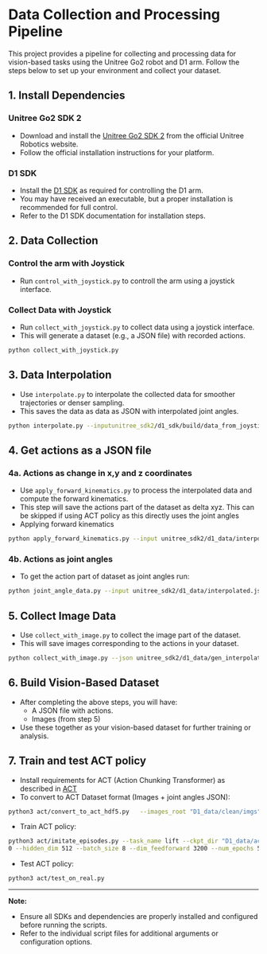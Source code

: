# Data Collection and Processing Pipeline

This project provides a pipeline for collecting and processing data for vision-based tasks using the Unitree Go2 robot and D1 arm. Follow the steps below to set up your environment and collect your dataset.

## 1. Install Dependencies

### Unitree Go2 SDK 2
- Download and install the [Unitree Go2 SDK 2](https://support.unitree.com/home/en/developer/Obtain%20SDK) from the official Unitree Robotics website.
- Follow the official installation instructions for your platform.

### D1 SDK
- Install the [D1 SDK](https://support.unitree.com/home/en/developer/D1Arm_services) as required for controlling the D1 arm.
- You may have received an executable, but a proper installation is recommended for full control.
- Refer to the D1 SDK documentation for installation steps.

## 2. Data Collection
### Control the arm with Joystick
- Run `control_with_joystick.py` to controll the arm using a joystick interface.
### Collect Data with Joystick
- Run `collect_with_joystick.py` to collect data using a joystick interface.
- This will generate a dataset (e.g., a JSON file) with recorded actions.

```bash
python collect_with_joystick.py
```

## 3. Data Interpolation
- Use `interpolate.py` to interpolate the collected data for smoother trajectories or denser sampling.
- This saves the data as data as JSON with interpolated joint angles.

```bash
python interpolate.py --inputunitree_sdk2/d1_sdk/build/data_from_joystick.json --output unitree_sdk2/d1_data/interpolated.json
```

## 4. Get actions as a JSON file
### 4a. Actions as change in x,y and z coordinates
- Use `apply_forward_kinematics.py` to process the interpolated data and compute the forward kinematics.
- This step will save the actions part of the dataset as delta xyz. This can be skipped if using ACT policy as this directly uses the joint angles
- Applying forward kinematics

```bash
python apply_forward_kinematics.py --input unitree_sdk2/d1_data/interpolated.json   --output unitree_sdk2/d1_data/interpolated_fk.json
```
### 4b. Actions as joint angles
- To get the action part of dataset as joint angles run:
```bash
python joint_angle_data.py --input unitree_sdk2/d1_data/interpolated.json --output unitree_sdk2/d1_data/interpolated_ja.json
```

## 5. Collect Image Data
- Use `collect_with_image.py` to collect the image part of the dataset.
- This will save images corresponding to the actions in your dataset.

```bash
python collect_with_image.py --json unitree_sdk2/d1_data/gen_interpolated.json --save-root unitree_sdk2/d1_data/default
```

## 6. Build Vision-Based Dataset
- After completing the above steps, you will have:
  - A JSON file with actions.
  - Images (from step 5)
- Use these together as your vision-based dataset for further training or analysis.

## 7. Train and test ACT policy
- Install requirements for ACT (Action Chunking Transformer) as described in [ACT](https://github.com/tonyzhaozh/act)
- To convert to ACT Dataset format (Images + joint angles JSON):
```bash
python3 act/convert_to_act_hdf5.py   --images_root "D1_data/clean/imgs"   --actions_json "D1_data/clean/actions.json"   --out_dir "D1_data/act/data"   --camera_name top   --pad_action_to 14  
```
- Train ACT policy:
```bash
python3 act/imitate_episodes.py --task_name lift --ckpt_dir "D1_data/act/model_0_0" --policy_class ACT --kl_weight 10 --chunk_size 1
0 --hidden_dim 512 --batch_size 8 --dim_feedforward 3200 --num_epochs 50  --lr 1e-5 --seed 0
```
- Test ACT policy:
```bash
python3 act/test_on_real.py
```
---

**Note:**
- Ensure all SDKs and dependencies are properly installed and configured before running the scripts.
- Refer to the individual script files for additional arguments or configuration options.
